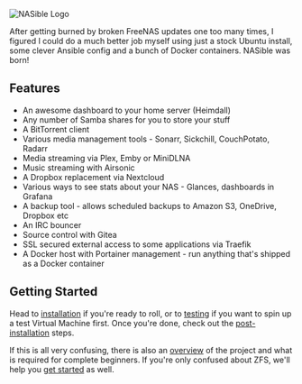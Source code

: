 ![NASible Logo](https://raw.githubusercontent.com/davestephens/nasible/master/misc/nasible.png "NASible Logo")

After getting burned by broken FreeNAS updates one too many times, I figured I
could do a much better job myself using just a stock Ubuntu install, some clever
Ansible config and a bunch of Docker containers. NASible was born!

## Features

* An awesome dashboard to your home server (Heimdall)
* Any number of Samba shares for you to store your stuff
* A BitTorrent client
* Various media management tools - Sonarr, Sickchill, CouchPotato, Radarr
* Media streaming via Plex, Emby or MiniDLNA
* Music streaming with Airsonic
* A Dropbox replacement via Nextcloud
* Various ways to see stats about your NAS - Glances, dashboards in Grafana
* A backup tool - allows scheduled backups to Amazon S3, OneDrive, Dropbox etc
* An IRC bouncer
* Source control with Gitea
* SSL secured external access to some applications via Traefik
* A Docker host with Portainer management - run anything that's shipped as a Docker container

## Getting Started

Head to [installation](installation.md) if you're ready to roll, or to
[testing](testing.md) if you want to spin up a test Virtual Machine first. Once
you're done, check out the [post-installation](post_installation.md) steps.

If this is all very confusing, there is also an [overview](overview.md) of the
project and what is required for complete beginners. If you're only confused
about ZFS, we'll help you [get started](zfs/zfs_overview.md) as well.
